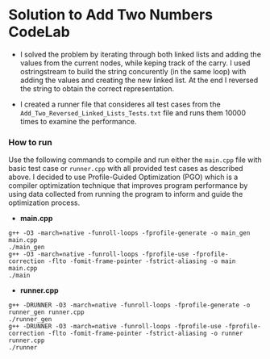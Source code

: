 # Solution to Add Two Numbers CodeLab

- I solved the problem by iterating through both linked lists and adding the values from the current nodes, while keping track of the carry. I used ostringstream to build the string concurently (in the same loop) with adding the values and creating the new linked list. At the end I reversed the string to obtain the correct representation. 

- I created a runner file that consideres all test cases from the `Add_Two_Reversed_Linked_Lists_Tests.txt` file and runs them 10000 times to examine the performance.

### How to run
Use the following commands to compile and run either the `main.cpp` file with basic test case or `runner.cpp` with all provided test cases as described above.
I decided to use Profile-Guided Optimization (PGO) which is a compiler optimization technique that improves program performance by using data collected from running the program to inform and guide the optimization process.

- **main.cpp**
```
g++ -O3 -march=native -funroll-loops -fprofile-generate -o main_gen main.cpp
./main_gen
g++ -O3 -march=native -funroll-loops -fprofile-use -fprofile-correction -flto -fomit-frame-pointer -fstrict-aliasing -o main main.cpp
./main
```

- **runner.cpp**
```
g++ -DRUNNER -O3 -march=native -funroll-loops -fprofile-generate -o runner_gen runner.cpp 
./runner_gen
g++ -DRUNNER -O3 -march=native -funroll-loops -fprofile-use -fprofile-correction -flto -fomit-frame-pointer -fstrict-aliasing -o runner runner.cpp 
./runner
```